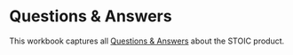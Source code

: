 # Questions & Answers

This workbook captures all [Questions & Answers](https://github.com/stoic-doc/Answers.stoic/discussions) about the STOIC product.
